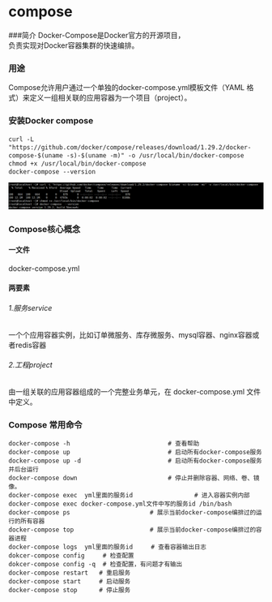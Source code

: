 # compose
###简介
Docker-Compose是Docker官方的开源项目，    
负责实现对Docker容器集群的快速编排。   
### 用途  
Compose允许用户通过一个单独的docker-compose.yml模板文件（YAML 格式）来定义一组相关联的应用容器为一个项目（project）。   

### 安装Docker compose
```
curl -L "https://github.com/docker/compose/releases/download/1.29.2/docker-compose-$(uname -s)-$(uname -m)" -o /usr/local/bin/docker-compose    
chmod +x /usr/local/bin/docker-compose  
docker-compose --version  
```
![img_132.png](img_132.png)    



### Compose核心概念   
####  一文件
docker-compose.yml    

#### 两要素
###### 1.服务service      
一个个应用容器实例，比如订单微服务、库存微服务、mysql容器、nginx容器或者redis容器      
###### 2.工程project
由一组关联的应用容器组成的一个完整业务单元，在 docker-compose.yml 文件中定义。     

### Compose 常用命令   
```
docker-compose -h                           # 查看帮助
docker-compose up                           # 启动所有docker-compose服务
docker-compose up -d                        # 启动所有docker-compose服务并后台运行
docker-compose down                         # 停止并删除容器、网络、卷、镜像。
docker-compose exec  yml里面的服务id                 # 进入容器实例内部  docker-compose exec docker-compose.yml文件中写的服务id /bin/bash
docker-compose ps                      # 展示当前docker-compose编排过的运行的所有容器
docker-compose top                     # 展示当前docker-compose编排过的容器进程
docker-compose logs  yml里面的服务id     # 查看容器输出日志
dokcer-compose config     # 检查配置
dokcer-compose config -q  # 检查配置，有问题才有输出
docker-compose restart   # 重启服务
docker-compose start     # 启动服务
docker-compose stop      # 停止服务
```